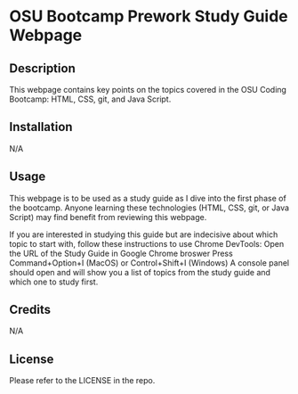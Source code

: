 # OSU Bootcamp Prework Study Guide Webpage

## Description

This webpage contains key points on the topics covered in the OSU Coding Bootcamp: HTML, CSS, git, and Java Script. 

## Installation

N/A 

## Usage

This webpage is to be used as a study guide as I dive into the first phase of the bootcamp. Anyone learning these technologies (HTML, CSS, git, or Java Script) may find benefit from reviewing this webpage. 

If you are interested in studying this guide but are indecisive about which topic to start with, follow these instructions to use Chrome DevTools:
Open the URL of the Study Guide in Google Chrome broswer
Press Command+Option+I (MacOS) or Control+Shift+I (Windows) 
A console panel should open and will show you a list of topics from the study guide and which one to study first.

## Credits

N/A

## License

Please refer to the LICENSE in the repo.
